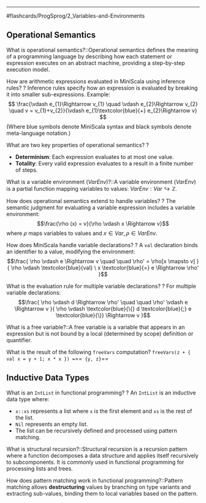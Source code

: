 ____
#flashcards/ProgSprog/2_Variables-and-Environments  

## Operational Semantics

What is operational semantics?::Operational semantics defines the meaning of a programming language by describing how each statement or expression executes on an abstract machine, providing a step-by-step execution model.
<!--SR:!2025-02-21,12,270-->

How are arithmetic expressions evaluated in MiniScala using inference rules?
?
Inference rules specify how an expression is evaluated by breaking it into smaller sub-expressions. Example:
$$
\frac{\vdash e_{1}\Rightarrow v_{1} \quad \vdash e_{2}\Rightarrow v_{2} \quad v = v_{1}+v_{2}}{\vdash e_{1}\textcolor{blue}{+} e_{2}\Rightarrow v}
$$
(Where blue symbols denote MiniScala syntax and black symbols denote meta-language notation.)
<!--SR:!2025-02-22,12,270-->

What are two key properties of operational semantics?
?
  - **Determinism**: Each expression evaluates to at most one value.
  - **Totality**: Every valid expression evaluates to a result in a finite number of steps.
<!--SR:!2025-02-26,16,298-->

What is a variable environment ($VarEnv$)?::A variable environment ($VarEnv$) is a partial function mapping variables to values: $VarEnv: Var \hookrightarrow \mathbb{Z}$.
<!--SR:!2025-02-24,14,290-->

How does operational semantics extend to handle variables?
?
The semantic judgment for evaluating a variable expression includes a variable environment:
$$\frac{\rho (x) = v}{\rho \vdash x \Rightarrow v}$$
where $\rho$ maps variables to values and $x\in Var, \rho \in VarEnv$.
<!--SR:!2025-02-22,12,276-->


How does MiniScala handle variable declarations?
?
A `val` declaration binds an identifier to a value, modifying the environment:
$$\frac{ \rho \vdash e \Rightarrow v \quad \quad \rho' = \rho[x \mapsto v] }{ \rho \vdash \textcolor{blue}{val} \ x \textcolor{blue}{=} e \Rightarrow \rho' }$$
<!--SR:!2025-02-22,12,270-->

What is the evaluation rule for multiple variable declarations?
?
For multiple variable declarations:
$$\frac{ \rho \vdash d \Rightarrow \rho' \quad \quad \rho' \vdash e \Rightarrow v }{ \rho \vdash \textcolor{blue}{\{} d \textcolor{blue}{;} e \textcolor{blue}{\}} \Rightarrow v }$$
<!--SR:!2025-02-22,12,278-->

What is a free variable?::A free variable is a variable that appears in an expression but is not bound by a local (determined by scope) definition or quantifier.
<!--SR:!2025-02-25,15,290-->


What is the result of the following `freeVars` computation? `freeVars(z + { val x = y + 1; x * x }) =`==` {y, z}`==
<!--SR:!2025-02-26,16,297-->

## Inductive Data Types

What is an `IntList` in functional programming?
?
An `IntList` is an inductive data type where:
  - `x::xs` represents a list where `x` is the first element and `xs` is the rest of the list.
  - `Nil` represents an empty list.
  - The list can be recursively defined and processed using pattern matching.
<!--SR:!2025-02-24,14,295-->

What is structural recursion?::Structural recursion is a recursion pattern where a function decomposes a data structure and applies itself recursively to subcomponents. It is commonly used in functional programming for processing lists and trees.
<!--SR:!2025-02-22,12,275-->

How does pattern matching work in functional programming?::Pattern matching allows **destructuring** values by branching on type variants and extracting sub-values, binding them to local variables based on the pattern.
<!--SR:!2025-02-19,7,277-->
